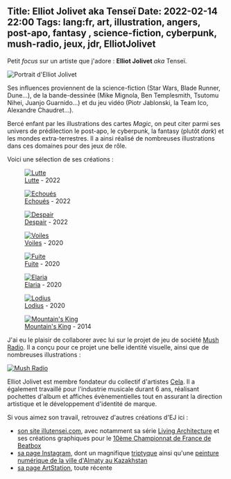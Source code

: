 Title: Elliot Jolivet aka Tenseï
Date: 2022-02-14 22:00
Tags: lang:fr, art, illustration, angers, post-apo, fantasy , science-fiction, cyberpunk, mush-radio, jeux, jdr, ElliotJolivet
---

Petit _focus_ sur un artiste que j'adore : **Elliot Jolivet** _aka_ Tenseï.

![Portrait d'Elliot Jolivet](images/2022/02/elliot-jolivet.jpg)

Ses influences proviennent de la science-fiction (Star Wars, Blade Runner, Dune...),
de la bande-dessinée (Mike Mignola, Ben Templesmith, Tsutomu Nihei, Juanjo Guarnido...)
et du jeu vidéo (Piotr Jablonski, la Team Ico, Alexandre Chaudret...).

Bercé enfant par les illustrations des cartes _Magic_,
on peut citer parmi ses univers de prédilection le post-apo, le cyberpunk, la fantasy (plutôt _dark_)
et les mondes extra-terrestres. Il a ainsi réalisé de nombreuses illustrations dans ces domaines
pour des jeux de rôle.

Voici une sélection de ses créations :

<figure class="lazyload" data-noscript="">
  <a href="images/2022/02/ej-Lutte.jpg" target="_blank">
    <img alt="Lutte" src="images/2022/02/ej-Lutte.jpg"></noscript>
  </a>
  <figcaption>
    <a href="https://illutensei.com/lutte">Lutte</a> - 2022
  </figcaption>
</figure>

<figure class="lazyload" data-noscript="">
  <a href="images/2022/02/ej-Echoués.jpg" target="_blank">
    <img alt="Echoués" src="images/2022/02/ej-Echoués.jpg"></noscript>
  </a>
  <figcaption>
    <a href="https://illutensei.com/echoues">Echoués</a> - 2022
  </figcaption>
</figure>

<figure class="lazyload" data-noscript="">
  <a href="images/2022/02/ej-Despair.jpg" target="_blank">
    <img alt="Despair" src="images/2022/02/ej-Despair.jpg"></noscript>
  </a>
  <figcaption>
    <a href="https://illutensei.com/despair">Despair</a> - 2022
  </figcaption>
</figure>

<figure class="lazyload" data-noscript="">
  <a href="images/2022/02/ej-Voiles.jpg" target="_blank">
    <img alt="Voiles" src="images/2022/02/ej-Voiles.jpg"></noscript>
  </a>
  <figcaption>
    <a href="https://www.artstation.com/artwork/GaWK4d">Voiles</a> - 2020
  </figcaption>
</figure>

<figure class="lazyload" data-noscript="">
  <a href="images/2022/02/ej-Fuite.jpg" target="_blank">
    <img alt="Fuite" src="images/2022/02/ej-Fuite.jpg"></noscript>
  </a>
  <figcaption>
    <a href="https://illutensei.com/fuite">Fuite</a> - 2020
  </figcaption>
</figure>

<figure class="lazyload" data-noscript="">
  <a href="images/2022/02/ej-Elaria.jpg" target="_blank">
    <img alt="Elaria" src="images/2022/02/ej-Elaria.jpg"></noscript>
  </a>
  <figcaption>
    <a href="https://www.facebook.com/tenseidraw/posts/919218605165292">Elaria</a> - 2020
  </figcaption>
</figure>

<figure class="lazyload" data-noscript="">
  <a href="images/2022/02/ej-Lodius.jpg" target="_blank">
    <img alt="Lodius" src="images/2022/02/ej-Lodius.jpg"></noscript>
  </a>
  <figcaption>
    <a href="https://www.facebook.com/tenseidraw/posts/912848592468960">Lodius</em></a> - 2020
  </figcaption>
</figure>

<figure class="lazyload" data-noscript="">
  <a href="images/2022/02/ej-Mountains-King.jpg" target="_blank">
    <img alt="Mountain's King" src="images/2022/02/ej-Mountains-King.jpg"></noscript>
  </a>
  <figcaption>
    <a href="https://www.behance.net/gallery/20039645/Mountains-King">Mountain's King</em></a> - 2014
  </figcaption>
</figure>

J'ai eu le plaisir de collaborer avec lui sur le projet de jeu de société [Mush Radio](https://mush-radio.chezsoi.org/).
Il a conçu pour ce projet une belle identité visuelle, ainsi que de nombreuses illustrations :

<div class="lazyload" data-noscript="">
  <a href="https://mush-radio.chezsoi.org/" target="_blank">
    <img alt="Mush Radio" src="images/2022/02/ej-MushRadio.jpg"></noscript>
  </a>
</div>

Elliot Jolivet est membre fondateur du collectif d'artistes [Cela](https://www.cela.co/).
Il a également travaillé pour l'industrie musicale durant 6 ans, réalisant pochettes d'album et affiches évènementielles
tout en assurant la direction artistique et le développement d'identité de marque.

Si vous aimez son travail, retrouvez d'autres créations d'EJ ici :

* [son site illutensei.com](https://illutensei.com), avec notamment sa série [Living Architecture](https://illutensei.com/living-architecture)
  et ses créations graphiques pour le [10ème Championnat de France de Beatbox](https://illutensei.com/10th-human-beatbox-france-championship)
* [sa page Instagram](https://www.instagram.com/tensei_draw/),
  dont un magnifique [triptyque](https://www.instagram.com/p/CKTqCiahc-o/)
  ainsi qu'une [peinture numérique de la ville d'Almaty au Kazakhstan](https://www.instagram.com/p/CU-Yqa0oXiW/)
* [sa page ArtStation](https://www.artstation.com/ej_tensei), toute récente

<style>
article img { max-height: 80vh; }
.lazyloading { opacity: 0; }
.lazyloaded { opacity: 1; transition: opacity 300ms; }
</style>
<script>
function setTitles() {
  document.querySelectorAll('article img').forEach(img => img.title = img.alt)
  setTimeout(setTitles, 2000);
}
setTitles();
</script>
